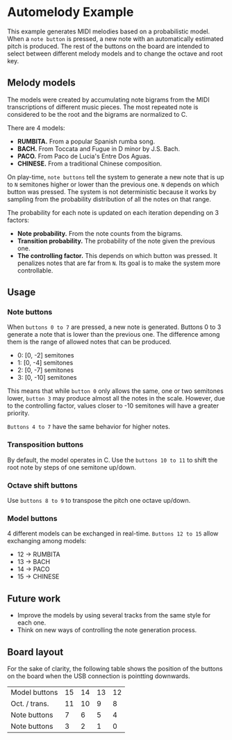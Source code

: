 # Automelody Example
This example generates MIDI melodies based on a probabilistic model. When a `note button` is pressed, a new note with an automatically estimated pitch is produced.  The rest of the buttons on the board are intended to select between different melody models and to change the octave and root key.

## Melody models
The models were created by accumulating note bigrams from the MIDI transcriptions of different music pieces. The most repeated note is considered to be the root and the bigrams are normalized to C. 

There are 4 models:
- **RUMBITA.** From a popular Spanish rumba song.
- **BACH.** From Toccata and Fugue in D minor by J.S. Bach.
- **PACO.** From Paco de Lucia's Entre Dos Aguas.
- **CHINESE.** From a traditional Chinese composition.

On play-time, `note buttons` tell the system to generate a new note that is up to `N` semitones higher or lower than the previous one. `N` depends on which button was pressed. The system is not deterministic because it works by sampling from the probability distribution of all the notes on that range. 

The probability for each note is updated on each iteration depending on 3 factors: 
- **Note probability.** From the note counts from the bigrams.
- **Transition probability.** The probability of the note given the previous one.
- **The controlling factor.** This depends on which button was pressed. It penalizes notes that are far from `N`. Its goal is to make the system more controllable.

## Usage
### Note buttons
When `buttons 0 to 7` are pressed, a new note is generated. Buttons 0 to 3 generate a note that is lower than the previous one. The difference among them is the range of allowed notes that can be produced. 
- 0: [0, -2] semitones
- 1: [0, -4] semitones
- 2: [0, -7] semitones
- 3: [0, -10] semitones

This means that while `button 0` only allows the same, one or two semitones lower, `button 3` may produce almost all the notes in the scale. However, due to the controlling factor, values closer to -10 semitones will have a greater priority. 

`Buttons 4 to 7` have the same behavior for higher notes.

### Transposition buttons
By default, the model operates in C. Use the `buttons 10 to 11` to shift the root note by steps of one semitone up/down.

### Octave shift buttons
Use `buttons 8 to 9` to transpose the pitch one octave up/down. 

### Model buttons
4 different models can be exchanged in real-time. `Buttons 12 to 15` allow exchanging among models:
- 12 -> RUMBITA
- 13 -> BACH
- 14 -> PACO
- 15 -> CHINESE

## Future work
- Improve the models by using several tracks from the same style for each one. 
- Think on new ways of controlling the note generation process.

## Board layout
For the sake of clarity, the following table shows the position of the buttons on the board when the USB connection is pointting downwards.

|               |    |    |    |    |
|       --      | -- | -- | -- | -- |
| Model buttons | 15 | 14 | 13 | 12 |
| Oct. / trans. | 11 | 10 |  9 |  8 |
| Note buttons  | 7  |  6 |  5 |  4 |
| Note buttons  | 3  |  2 |  1 |  0 |
